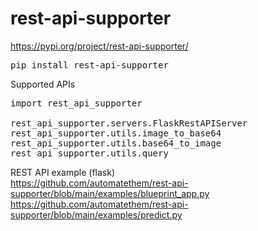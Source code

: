 # rest-api-supporter

https://pypi.org/project/rest-api-supporter/
<pre>
pip install rest-api-supporter
</pre>

Supported APIs  
<pre>
import rest_api_supporter

rest_api_supporter.servers.FlaskRestAPIServer
rest_api_supporter.utils.image_to_base64
rest_api_supporter.utils.base64_to_image
rest_api_supporter.utils.query
</pre>

REST API example (flask)  
https://github.com/automatethem/rest-api-supporter/blob/main/examples/blueprint_app.py  
https://github.com/automatethem/rest-api-supporter/blob/main/examples/predict.py
